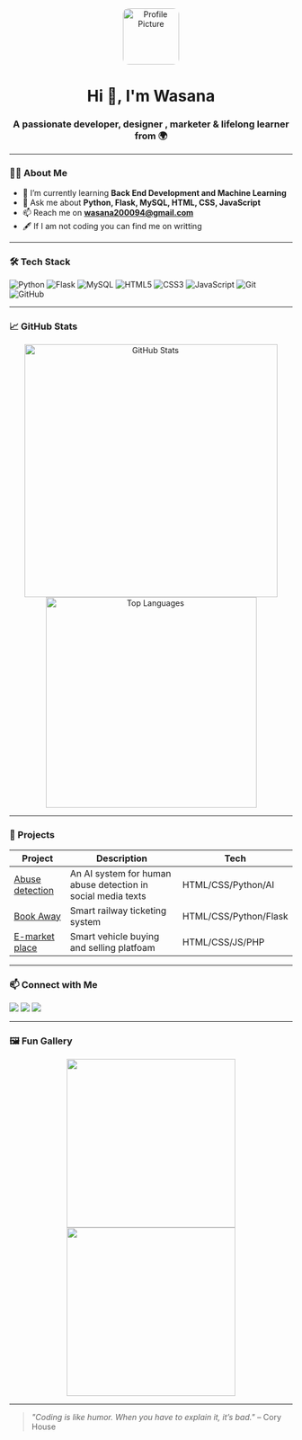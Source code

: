 <div align="center">
  <img src="https://avatars.githubusercontent.com/u/206502785?v=4.jpg" alt="Profile Picture" width="100" style="border-radius: 10%; margin-right: 0px;">
<h1 align="center">Hi 👋, I'm Wasana</h1>
</div>
<h3 align="center">A passionate developer, designer , marketer & lifelong learner from 🌍</h3>

---

### 👩‍💻 About Me

- 🌱 I’m currently learning **Back End Development and Machine Learning**
- 💬 Ask me about **Python, Flask, MySQL, HTML, CSS, JavaScript**
- 📫 Reach me on **wasana200094@gmail.com**
- 🖋️ If I am not coding you can find me on writting

---

### 🛠️ Tech Stack

![Python](https://img.shields.io/badge/-Python-333333?style=flat&logo=python)
![Flask](https://img.shields.io/badge/-Flask-333333?style=flat&logo=flask)
![MySQL](https://img.shields.io/badge/-MySQL-333333?style=flat&logo=mysql)
![HTML5](https://img.shields.io/badge/-HTML5-333333?style=flat&logo=html5)
![CSS3](https://img.shields.io/badge/-CSS3-333333?style=flat&logo=css3)
![JavaScript](https://img.shields.io/badge/-JavaScript-333333?style=flat&logo=javascript)
![Git](https://img.shields.io/badge/-Git-333333?style=flat&logo=git)
![GitHub](https://img.shields.io/badge/-GitHub-333333?style=flat&logo=github)

---

### 📈 GitHub Stats

<p align="center">
  <img src="https://github-readme-stats.vercel.app/api?username=wasanapelawaththa&show_icons=true&theme=radical" alt="GitHub Stats" width="450"/>
  <img src="https://github-readme-stats.vercel.app/api/top-langs/?username=wasanapelawaththa&layout=compact&theme=radical" alt="Top Languages" width="375"/>
</p>

---

### 🚀 Projects

| Project | Description | Tech |
|--------|-------------|------|
| [Abuse detection](https://github.com/users/wasanapelawaththa/projects/2) | An AI system for human abuse detection in social media texts | HTML/CSS/Python/AI|
| [Book Away](https://github.com/wasanapelawaththa/Railway-e-ticketing-system) |Smart railway ticketing system | HTML/CSS/Python/Flask |
| [E-market place](https://github.com/wasanapelawaththa/e-marketplace) | Smart vehicle buying and selling platfoam | HTML/CSS/JS/PHP |

---

### 📫 Connect with Me

<p align="left">
  <a href="mailto:wasana2000942gmail.com.com"><img src="https://img.shields.io/badge/Email-D14836?style=flat&logo=gmail&logoColor=white"/></a>
  <a href="https://www.linkedin.com/in/wasana-pelawaththa-152937313/"><img src="https://img.shields.io/badge/-LinkedIn-0077B5?style=flat&logo=linkedin&logoColor=white"/></a>
  <a href="https://web.facebook.com/wasana.pelawaththa.9/"><img src="https://img.shields.io/badge/-Facebook-1DA1F2?style=flat&logo=facebook&logoColor=white"/></a>
</p>

---

### 🖼️ Fun Gallery

<p align="center">
  <img src="https://media.giphy.com/media/qgQUggAC3Pfv687qPC/giphy.gif" width="300">
  <img src="https://media.giphy.com/media/L1R1tvI9svkIWwpVYr/giphy.gif" width="300">
</p>

---

> *"Coding is like humor. When you have to explain it, it’s bad."* – Cory House
